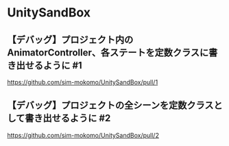 # UnitySandBox

## 【デバッグ】プロジェクト内のAnimatorController、各ステートを定数クラスに書き出せるように #1

https://github.com/sim-mokomo/UnitySandBox/pull/1

## 【デバッグ】プロジェクトの全シーンを定数クラスとして書き出せるように #2

https://github.com/sim-mokomo/UnitySandBox/pull/2
